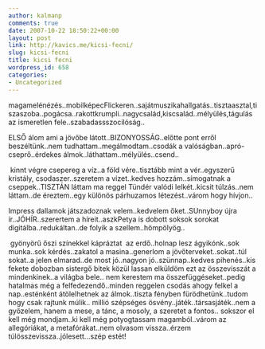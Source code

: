 ```yaml
---
author: kalmanp
comments: true
date: 2007-10-22 18:50:22+00:00
layout: post
link: http://kavics.me/kicsi-fecni/
slug: kicsi-fecni
title: kicsi fecni
wordpress_id: 658
categories:
- Uncategorized
---
```



magamelénézés..mobilképecFlickeren..sajátmuszikahallgatás..tisztaasztal,tiszaszoba..pogácsa..rakottkrumpli..nagycsalád,kiscsalád..mélyülés,tágulás az ismeretlen fele..szabadassszocilóság..






ELSŐ álom ami a jövőbe látott..BIZONYOSSÁG..előtte pont erről beszéltünk..nem tudhattam..megálmodtam..csodák a valóságban..apró-cseprő..érdekes álmok..láthattam..mélyülés..csend..






 kinnt végre csepereg a víz..a föld vére..tisztább mint a vér..egyszerű kristály, csodaszer..szeretem a vizet..kedves hozzám..símogatnak a cseppek..TISZTÁN láttam ma reggel Tündér valódi lelkét..kicsit túlzás..nem láttam..de éreztem..egy különös párhuzamos létezést..várom hogy hívjon..






Impress dallamok játszadoznak velem..kedvelem őket..SUnnyboy újra ír..JÓHÍR..szerertem a híreit..aszkPetya is dobott soksok sorokat digitálba..redukáltan..de folyik a szellem..hömpölyög..






 gyönyörű őszi színekkel kápráztat  az erdő..holnap lesz ágyikónk..sok munka..sok kérdés..zakatol a masina..generlom a jövőterveket..sokat..túl sokat..a jelen elmarad..de most jó..nagyon jó..szünnap..kedves pihenés..kis fekete dobozban sistergő bitek közül lassan elküldöm ezt az összevisszát a mindenkinek..a világba bele.. nem kerestem ma összefüggéseket..pedig hatalmas még a felfedezendő..minden reggelen csodás ahogy felkel a nap..esténként átölelhetnek az álmok..tiszta fényben fürödhetünk..tudom hogy csak rajtunk múlik.. millió szépséges ösvény..játék..társasjáték..nem a győzelem, hanem a mese, a tánc, a mosoly, a szeretet a fontos.. sokszor el kell még mondjam..ki kell még potyogtassam magamból..várom az allegóriákat, a metafórákat..nem olvasom vissza..érzem túlösszevissza..jólesett...szép estét! 

